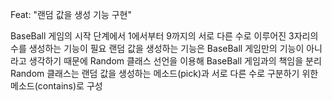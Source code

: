 Feat: "랜덤 값을 생성 기능 구현"

BaseBall 게임의 시작 단계에서 1에서부터 9까지의 서로 다른 수로 이루어진 3자리의 수를 생성하는 기능이 필요 
랜덤 값을 생성하는 기능은 BaseBall 게임만의 기능이 아니라고 생각하기 때문에 Random 클래스 선언을 이용해 
BaseBall 게임과의 책임을 분리 Random 클래스는 랜덤 값을 생성하는 메소드(pick)과
서로 다른 수로 구분하기 위한 메소드(contains)로 구성

